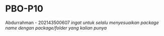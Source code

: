 # PBO-P10
Abdurrahman - 202143500607
*ingat untuk selalu menyesuaikan package name dengan package/folder yang kalian punya*

